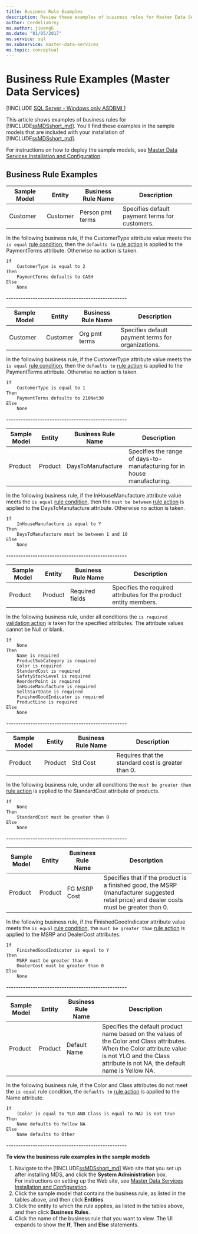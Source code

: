 ```yaml
---
title: Business Rule Examples
description: Review these examples of business rules for Master Data Services. These examples are in sample models included with your installation of Master Data Services.
author: CordeliaGrey
ms.author: jiwang6
ms.date: "01/05/2017"
ms.service: sql
ms.subservice: master-data-services
ms.topic: conceptual
---
```

# Business Rule Examples (Master Data Services)

[!INCLUDE [SQL Server - Windows only ASDBMI  ](../includes/applies-to-version/sql-windows-only-asdbmi.md)]

This article shows examples of business rules for [!INCLUDE[ssMDSshort_md](../includes/ssmdsshort-md.md)]. You'll find these examples in the sample models that are included with your installation of [!INCLUDE[ssMDSshort_md](../includes/ssmdsshort-md.md)].   
  
For instructions on how to deploy the sample models, see [Master Data Services Installation and Configuration](../master-data-services/master-data-services-installation-and-configuration.md).  
  
  
## Business Rule Examples  

| Sample Model |Entity | Business Rule Name | Description |
|-|-|-|-|
| Customer | Customer | Person pmt terms | Specifies default payment terms for customers. |

In the following business rule, if the CustomerType attribute value meets the `is equal` [rule condition](../master-data-services/business-rule-conditions-master-data-services.md), then the `defaults to` [rule action](../master-data-services/business-rule-conditions-master-data-services.md) is applied to the PaymentTerms attribute. Otherwise no action is taken.  
```  
If  
    CustomerType is equal to 2  
Then  
    PaymentTerms defaults to CASH  
Else  
    None      
```  
  
**--------------------------------------------------**  

| Sample Model |Entity | Business Rule Name | Description |
|-|-|-|-|
| Customer | Customer | Org pmt terms | Specifies default payment terms for organizations. |

In the following business rule, if the CustomerType attribute value meets the `is equal` [rule condition](../master-data-services/business-rule-conditions-master-data-services.md), then the `defaults to` [rule action](../master-data-services/business-rule-actions-master-data-services.md) is applied to the PaymentTerms attribute. Otherwise no action is taken.  
```  
If  
    CustomerType is equal to 1  
Then  
    PaymentTerms defaults to 210Net30  
Else  
    None  
```  
  
**--------------------------------------------------**  
  

| Sample Model |Entity | Business Rule Name | Description |
|-|-|-|-|
| Product | Product | DaysToManufacture | Specifies the range of days-to-manufacturing for in house manufacturing. |

In the following business rule, if the InHouseManufacture attribute value meets the `is equal` [rule condition](../master-data-services/business-rule-conditions-master-data-services.md), then the `must be between` [rule action](../master-data-services/business-rule-actions-master-data-services.md) is applied to the DaysToManufacture attribute. Otherwise no action is taken.  
```  
If  
    InHouseManufacture is equal to Y  
Then  
    DaysToManufacture must be between 1 and 10  
Else  
    None  
```  
  
**--------------------------------------------------**  
  

| Sample Model |Entity | Business Rule Name | Description |
|-|-|-|-|
| Product | Product | Required fields | Specifies the required attributes for the product entity members. |

In the following business rule, under all conditions the `is required` [validation action](../master-data-services/business-rule-actions-master-data-services.md) is taken for the specified attributes. The attribute values cannot be Null or blank.  
```  
If  
    None  
Then  
    Name is required  
    ProductSubCategory is required  
    Color is required  
    StandardCost is required  
    SafetyStockLevel is required  
    ReorderPoint is required  
    InHouseManufacture is required  
    SellStartDate is required  
    FinishedGoodIndicator is required  
    ProductLine is required  
Else  
    None  
```  
  
**--------------------------------------------------**  
  

| Sample Model |Entity | Business Rule Name | Description |
|-|-|-|-|
| Product | Product | Std Cost | Requires that the standard cost is greater than 0. |

In the following business rule, under all conditions the `must be greater than` [rule action](../master-data-services/business-rule-actions-master-data-services.md) is applied to the StandardCost attribute of products.  
```  
If  
    None  
Then  
    StandardCost must be greater than 0  
Else  
    None  
```  
  
**--------------------------------------------------**  
  

| Sample Model |Entity | Business Rule Name | Description |
|-|-|-|-|
| Product | Product | FG MSRP Cost | Specifies that if the product is a finished good, the MSRP (manufacturer suggested retail price) and dealer costs must be greater than 0. |
  
In the following business rule, if the FinishedGoodIndicator attribute value meets the `is equal` [rule condition](../master-data-services/business-rule-conditions-master-data-services.md), the `must be greater than` [rule action](../master-data-services/business-rule-actions-master-data-services.md) is applied to the MSRP and DealerCost attributes.  
```  
If  
    FinishedGoodIndicator is equal to Y  
Then  
    MSRP must be greater than 0  
    DealerCost must be greater than 0  
Else  
    None  
```  
  
**--------------------------------------------------**  
  

| Sample Model |Entity | Business Rule Name | Description |
|-|-|-|-|
| Product | Product | Default Name | Specifies the default product name based on the values of the Color and Class attributes. When the Color attribute value is not YLO and the Class attribute is not NA, the default name is Yellow NA. |

In the following business rule, if the Color and Class attributes do not meet the `is equal` rule condition, the `defaults to` [rule action](../master-data-services/business-rule-actions-master-data-services.md) is applied to the Name attribute.  
```  
If  
    (Color is equal to YLO AND Class is equal to NA) is not true  
Then  
    Name defaults to Yellow NA  
Else  
    Name defaults to Other  
```  
  
**--------------------------------------------------**  
  
  
**To view the business rule examples in the sample models**  
1. Navigate to the [!INCLUDE[ssMDSshort_md](../includes/ssmdsshort-md.md)] Web site that you set up after installing MDS, and click the **System Administration** box.   
For instructions on setting up the Web site, see [Master Data Services Installation and Configuration](../master-data-services/master-data-services-installation-and-configuration.md).  
2. Click the sample model that contains the business rule, as listed in the tables above, and then click **Entities**.  
3. Click the entity to which the rule applies, as listed in the tables above, and then click **Business Rules**.  
4. Click the name of the business rule that you want to view. The UI expands to show the **If**, **Then** and **Else** statements.  
  
 
  
  
  
  

